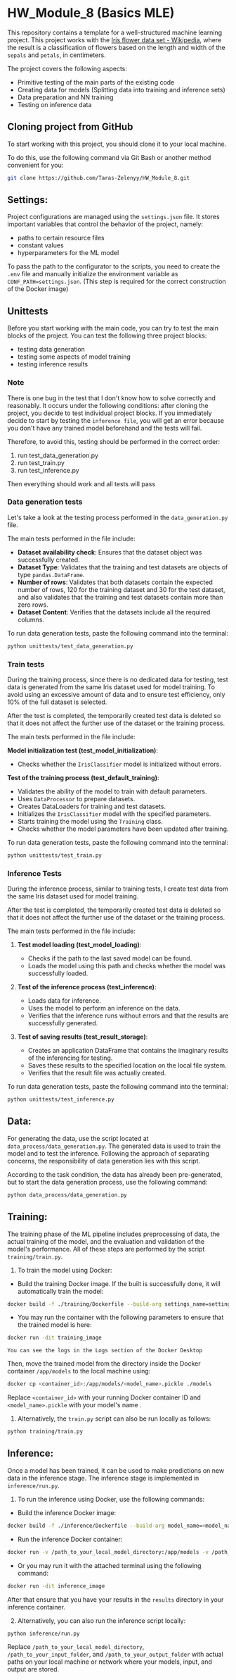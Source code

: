 # HW_Module_8 (Basics MLE)
This repository contains a template for a well-structured machine learning project. This project works with the [Iris flower data set - Wikipedia](https://en.wikipedia.org/wiki/Iris_flower_data_set), where the result is a classification of flowers based on the length and width of the `sepals` and `petals`, in centimeters. 

The project covers the following aspects:
- Primitive testing of the main parts of the existing code
- Creating data for models (Splitting data into training and inference sets)
- Data preparation and NN training
- Testing on inference data

## Cloning project from GitHub
To start working with this project, you should clone it to your local machine.

To do this, use the following command via Git Bash or another method convenient for you:

```bash
git clone https://github.com/Taras-Zelenyy/HW_Module_8.git
```

## Settings:
Project configurations are managed using the `settings.json` file. It stores important variables that control the behavior of the project, namely: 
- paths to certain resource files
- constant values
- hyperparameters for the ML model

To pass the path to the configurator to the scripts, you need to create the `.env` file and manually initialize the environment variable as `CONF_PATH=settings.json`. (This step is required for the correct construction of the Docker image)

## Unittests
Before you start working with the main code, you can try to test the main blocks of the project. 
You can test the following three project blocks:
- testing data generation
- testing some aspects of model training
- testing inference results

### Note
There is one bug in the test that I don't know how to solve correctly and reasonably. 
It occurs under the following conditions: after cloning the project, you decide to test individual project blocks. If you immediately decide to start by testing the `inference file`, you will get an error because you don't have any trained model beforehand and the tests will fail. 

Therefore, to avoid this, testing should be performed in the correct order:
1. run test_data_generation.py
2. run test_train.py
3. run test_inference.py

Then everything should work and all tests will pass 

### Data generation tests
Let's take a look at the testing process performed in the `data_generation.py` file. 

The main tests performed in the file include:

- **Dataset availability check**: Ensures that the dataset object was successfully created.
- **Dataset Type**: Validates that the training and test datasets are objects of type `pandas.DataFrame`.
- **Number of rows**: Validates that both datasets contain the expected number of rows, 120 for the training dataset and 30 for the test dataset, and also validates that the training and test datasets contain more than zero rows.
- **Dataset Content**: Verifies that the datasets include all the required columns.

To run data generation tests, paste the following command into the terminal:
```bash
python unittests/test_data_generation.py
```

### Train tests
During the training process, since there is no dedicated data for testing, test data is generated from the same Iris dataset used for model training. To avoid using an excessive amount of data and to ensure test efficiency, only 10% of the full dataset is selected.

After the test is completed, the temporarily created test data is deleted so that it does not affect the further use of the dataset or the training process.

The main tests performed in the file include:

**Model initialization test (test_model_initialization)**:
   - Checks whether the `IrisClassifier` model is initialized without errors.

**Test of the training process (test_default_training)**:
   - Validates the ability of the model to train with default parameters.
   - Uses `DataProcessor` to prepare datasets.
   - Creates DataLoaders for training and test datasets.
   - Initializes the `IrisClassifier` model with the specified parameters.
   - Starts training the model using the `Training` class.
   - Checks whether the model parameters have been updated after training.

To run data generation tests, paste the following command into the terminal:
```bash
python unittests/test_train.py
```

### Inference Tests
During the inference process, similar to training tests, I create test data from the same Iris dataset used for model training.

After the test is completed, the temporarily created test data is deleted so that it does not affect the further use of the dataset or the training process.

The main tests performed in the file include:
1. **Test model loading (test_model_loading)**:
   - Checks if the path to the last saved model can be found.
   - Loads the model using this path and checks whether the model was successfully loaded.

2. **Test of the inference process (test_inference)**:
   - Loads data for inference.
   - Uses the model to perform an inference on the data.
   - Verifies that the inference runs without errors and that the results are successfully generated.

3. **Test of saving results (test_result_storage)**:
   - Creates an application DataFrame that contains the imaginary results of the inferencing for testing.
   - Saves these results to the specified location on the local file system.
   - Verifies that the result file was actually created.

To run data generation tests, paste the following command into the terminal:
```bash
python unittests/test_inference.py
```

## Data:
For generating the data, use the script located at `data_process/data_generation.py`. The generated data is used to train the model and to test the inference. Following the approach of separating concerns, the responsibility of data generation lies with this script.

According to the task condition, the data has already been pre-generated, but to start the data generation process, use the following command:
```bash
python data_process/data_generation.py
```

## Training:
The training phase of the ML pipeline includes preprocessing of data, the actual training of the model, and the evaluation and validation of the model's performance. All of these steps are performed by the script `training/train.py`.

1. To train the model using Docker: 

- Build the training Docker image. If the built is successfully done, it will automatically train the model:
```bash
docker build -f ./training/Dockerfile --build-arg settings_name=settings.json -t training_image .
```
- You may run the container with the following parameters to ensure that the trained model is here:

```bash
docker run -dit training_image
```
```You can see the logs in the Logs section of the Docker Desktop```

Then, move the trained model from the directory inside the Docker container `/app/models` to the local machine using:
```bash
docker cp <container_id>:/app/models/<model_name>.pickle ./models
```
Replace `<container_id>` with your running Docker container ID and `<model_name>.pickle` with your model's name .

1. Alternatively, the `train.py` script can also be run locally as follows:

```bash
python training/train.py
```

## Inference:
Once a model has been trained, it can be used to make predictions on new data in the inference stage. The inference stage is implemented in `inference/run.py`.

1. To run the inference using Docker, use the following commands:

- Build the inference Docker image:
```bash
docker build -f ./inference/Dockerfile --build-arg model_name=<model_name>.pickle --build-arg settings_name=settings.json -t inference_image .
```
- Run the inference Docker container:
```bash
docker run -v /path_to_your_local_model_directory:/app/models -v /path_to_your_input_folder:/app/input -v /path_to_your_output_folder:/app/output inference_image
```
- Or you may run it with the attached terminal using the following command:
```bash
docker run -dit inference_image
```
After that ensure that you have your results in the `results` directory in your inference container.

2. Alternatively, you can also run the inference script locally:

```bash
python inference/run.py
```

Replace `/path_to_your_local_model_directory`, `/path_to_your_input_folder`, and `/path_to_your_output_folder` with actual paths on your local machine or network where your models, input, and output are stored.